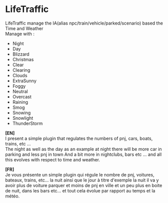# LifeTraffic
LifeTraffic manage the IA(alias npc/train/vehicle/parked/scenario) based the Time and Weather<br/>
Manage with :<br/>
- Night<br/>
- Day<br/>
- Blizzard<br/>
- Christmas<br/>
- Clear<br/>
- Clearing<br/>
- Clouds<br/>
- ExtraSunny<br/>
- Foggy<br/>
- Neutral<br/>
- Overcast<br/>
- Raining<br/>
- Smog<br/>
- Snowing<br/>
- Snowlight<br/>
- ThunderStorm<br/>

<b>[EN]</b><br/>
I present a simple plugin that regulates the numbers of pnj, cars, boats, trains, etc ...<br/>
The night as well as the day as an example at night there will be more car in parking and less pnj in town And a bit more in nightclubs, bars etc ... and all this evolves with respect to time and weather.

<b>[FR]</b><br/>
Je vous présente un simple plugin qui régule le nombre de pnj, voitures, bateaux, trains, etc... la nuit ainsi que le jour à titre d'exemple la nuit il va y avoir plus de voiture parquer et moins de pnj en ville et un peu plus en boite de nuit, dans les bars etc... et tout cela évolue par rapport au temps et la météo.
